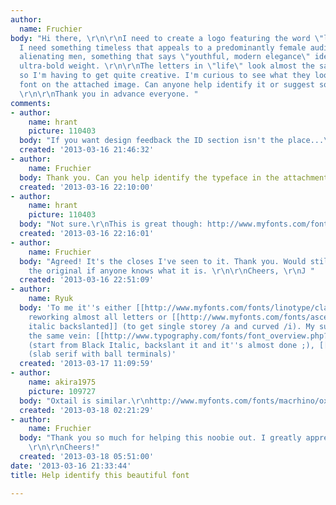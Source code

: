 ```yaml
---
author:
  name: Fruchier
body: "Hi there, \r\n\r\nI need to create a logo featuring the word \"life\" predominantly.
  I need something timeless that appeals to a predominantly female audience without
  alienating men, something that says \"youthful, modern elegance\" ideally in an
  ultra-bold weight. \r\n\r\nThe letters in \"life\" look almost the same in any font
  so I'm having to get quite creative. I'm curious to see what they look like in the
  font on the attached image. Can anyone help identify it or suggest something similar?
  \r\n\r\nThank you in advance everyone. "
comments:
- author:
    name: hrant
    picture: 110403
  body: "If you want design feedback the ID section isn't the place...\r\n\r\nhhp\r\n"
  created: '2013-03-16 21:46:32'
- author:
    name: Fruchier
  body: Thank you. Can you help identify the typeface in the attachment?
  created: '2013-03-16 22:10:00'
- author:
    name: hrant
    picture: 110403
  body: "Not sure.\r\nThis is great though: http://www.myfonts.com/fonts/linotype/kursivschrift/\r\n\r\nhhp\r\n"
  created: '2013-03-16 22:16:01'
- author:
    name: Fruchier
  body: "Agreed! It's the closes I've seen to it. Thank you. Would still love to find
    the original if anyone knows what it is. \r\n\r\nCheers, \r\nJ "
  created: '2013-03-16 22:51:09'
- author:
    name: Ryuk
  body: 'To me it''s either [[http://www.myfonts.com/fonts/linotype/clarendon|Clarendon]]
    reworking almost all letters or [[http://www.myfonts.com/fonts/ascender/georgia-pro|Georgia
    italic backslanted]] (to get single storey /a and curved /i). My suggestions in
    the same vein: [[http://www.typography.com/fonts/font_overview.php?productLineID=100034|Sentinel]]
    (start from Black Italic, backslant it and it''s almost done ;), [[http://www.typography.com/fonts/font_overview.php?productLineID=100033|Archer]]
    (slab serif with ball terminals)'
  created: '2013-03-17 11:09:59'
- author:
    name: akira1975
    picture: 109727
  body: "Oxtail is similar.\r\nhttp://www.myfonts.com/fonts/macrhino/oxtail/"
  created: '2013-03-18 02:21:29'
- author:
    name: Fruchier
  body: "Thank you so much for helping this noobie out. I greatly appreciate the suggestions.
    \r\n\r\nCheers!"
  created: '2013-03-18 05:51:00'
date: '2013-03-16 21:33:44'
title: Help identify this beautiful font

---
```

